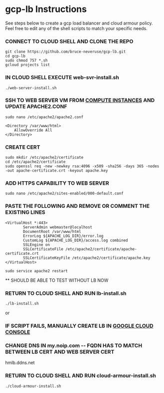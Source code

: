 # gcp-lb Instructions
See steps below to create a gcp load balancer and cloud armour policy.  Feel free to edit any of the shell scripts to match your specific needs.

### CONNECT TO CLOUD SHELL AND CLONE THE REPO
```
git clone https://github.com/bruce-neveruse/gcp-lb.git
cd gcp-lb
sudo chmod 757 *.sh
gcloud projects list
```

### IN CLOUD SHELL EXECUTE web-svr-install.sh
```
./web-server-install.sh
```

###  SSH TO WEB SERVER VM FROM [COMPUTE INSTANCES](https://console.cloud.google.com/compute/instances?:target="_blank") AND UPDATE APACHE2.CONF
```
sudo nano /etc/apache2/apache2.conf
```
```
<Directory /var/www/html>
	AllowOverride All
</Directory>
```

### CREATE CERT
```
sudo mkdir /etc/apache2/certificate
cd /etc/apache2/certificate
sudo openssl req -new -newkey rsa:4096 -x509 -sha256 -days 365 -nodes -out apache-certificate.crt -keyout apache.key
```

### ADD HTTPS CAPABILITY TO WEB SERVER
```
sudo nano /etc/apache2/sites-enabled/000-default.conf
```
### PASTE THE FOLLOWING AND REMOVE OR COMMENT THE EXISTING LINES
```
<VirtualHost *:443>
        ServerAdmin webmaster@localhost
        DocumentRoot /var/www/html
        ErrorLog ${APACHE_LOG_DIR}/error.log
        CustomLog ${APACHE_LOG_DIR}/access.log combined
        SSLEngine on
        SSLCertificateFile /etc/apache2/certificate/apache-certificate.crt
        SSLCertificateKeyFile /etc/apache2/certificate/apache.key
</VirtualHost>
```
```
sudo service apache2 restart
```
** SHOULD BE ABLE TO TEST WITHOUT LB NOW 

### RETURN TO CLOUD SHELL AND RUN lb-install.sh

```
./lb-install.sh
```
or

### IF SCRIPT FAILS, MANUALLY CREATE LB IN [GOOGLE CLOUD CONSOLE](https://console.cloud.google.com/net-services/loadbalancing/add/https?:target="_blank")

### CHANGE DNS IN my.noip.com  -- FQDN HAS TO MATCH BETWEEN LB CERT AND WEB SERVER CERT
hmlb.ddns.net

### RETURN TO CLOUD SHELL AND RUN cloud-armour-install.sh
```
./cloud-armour-install.sh
```



